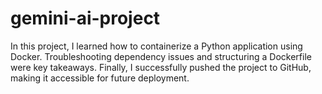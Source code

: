 # gemini-ai-project
In this project, I learned how to containerize a Python application using Docker. Troubleshooting dependency issues and structuring a Dockerfile were key takeaways. Finally, I successfully pushed the project to GitHub, making it accessible for future deployment.
